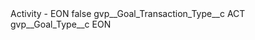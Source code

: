 <?xml version="1.0" encoding="UTF-8"?>
<CustomMetadata xmlns="http://soap.sforce.com/2006/04/metadata" xmlns:xsi="http://www.w3.org/2001/XMLSchema-instance" xmlns:xsd="http://www.w3.org/2001/XMLSchema">
    <label>Activity - EON</label>
    <protected>false</protected>
    <values>
        <field>gvp__Goal_Transaction_Type__c</field>
        <value xsi:type="xsd:string">ACT</value>
    </values>
    <values>
        <field>gvp__Goal_Type__c</field>
        <value xsi:type="xsd:string">EON</value>
    </values>
</CustomMetadata>
